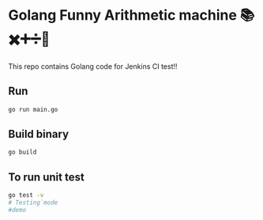 # Golang Funny Arithmetic machine 📚✖️➕➗🔢
This repo contains Golang code for Jenkins CI test!!

## Run
```bash
go run main.go
```

## Build binary
```bash
go build
```
## To run unit test
```bash
go test -v
# Testing`mode
#demo
